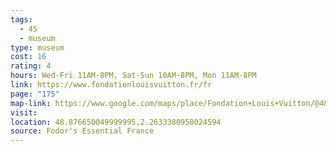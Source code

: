 ```yaml
---
tags:
  - 4S
  - museum
type: museum
cost: 16
rating: 4
hours: Wed-Fri 11AM-8PM, Sat-Sun 10AM-8PM, Mon 11AM-8PM
link: https://www.fondationlouisvuitton.fr/fr
page: "175"
map-link: https://www.google.com/maps/place/Fondation+Louis+Vuitton/@48.8766488,2.260949,17z/data=!3m1!4b1!4m6!3m5!1s0x47e6655d45f42a25:0x85d645fc15bab5cd!8m2!3d48.8766453!4d2.2635239!16s%2Fm%2F0rytz6f?entry=ttu&g_ep=EgoyMDI0MDgyOC4wIKXMDSoASAFQAw%3D%3D
visit: 
location: 48.876650049999995,2.2633380958024594
source: Fodor's Essential France
---
```

